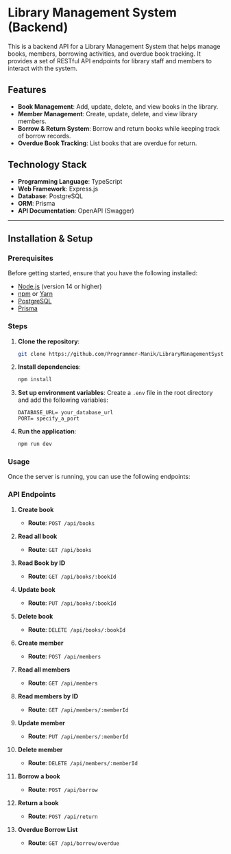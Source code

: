 # Library Management System (Backend)

This is a backend API for a Library Management System that helps manage books, members, borrowing activities, and overdue book tracking. It provides a set of RESTful API endpoints for library staff and members to interact with the system.

## Features

- **Book Management**: Add, update, delete, and view books in the library.
- **Member Management**: Create, update, delete, and view library members.
- **Borrow & Return System**: Borrow and return books while keeping track of borrow records.
- **Overdue Book Tracking**: List books that are overdue for return.

## Technology Stack

- **Programming Language**: TypeScript
- **Web Framework**: Express.js
- **Database**: PostgreSQL
- **ORM**: Prisma
- **API Documentation**: OpenAPI (Swagger)

---

## Installation & Setup

### Prerequisites

Before getting started, ensure that you have the following installed:

- [Node.js](https://nodejs.org/) (version 14 or higher)
- [npm](https://npmjs.com) or [Yarn](https://yarnpkg.com/)
- [PostgreSQL](https://www.postgresql.org/)
- [Prisma](https://www.prisma.io/)

### Steps
1. **Clone the repository**:

   ```sh
   git clone https://github.com/Programmer-Manik/LibraryManagementSystem.git
   ```

2. **Install dependencies**:

   ```sh
   npm install
   ```

3. **Set up environment variables**:
   Create a `.env` file in the root directory and add the following variables:

   ```
   DATABASE_URL= your_database_url
   PORT= specify_a_port
   ```

4. **Run the application**:
   ```sh
   npm run dev
   ```

### Usage

Once the server is running, you can use the following endpoints:

### API Endpoints

1. **Create book**

   - **Route**: `POST /api/books`

2. **Read all book**

   - **Route**: `GET /api/books`

3. **Read Book by ID**

   - **Route**: `GET /api/books/:bookId`

4. **Update book**

   - **Route**: `PUT /api/books/:bookId`

5. **Delete book**

   - **Route**: `DELETE /api/books/:bookId`

6. **Create member**

   - **Route**: `POST /api/members`

7. **Read all members**

   - **Route**: `GET /api/members`

8. **Read members by ID**

   - **Route**: `GET /api/members/:memberId`

9. **Update member**

   - **Route**: `PUT /api/members/:memberId`

10. **Delete member**

    - **Route**: `DELETE /api/members/:memberId`

11. **Borrow a book**

    - **Route**: `POST /api/borrow`

12. **Return a book**

    - **Route**: `POST /api/return`

13. **Overdue Borrow List**
    - **Route**: `GET /api/borrow/overdue`
